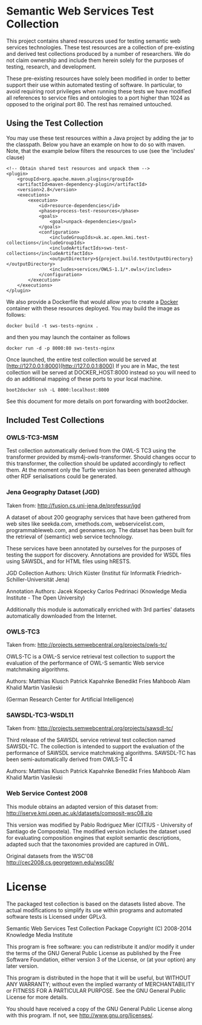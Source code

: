 # Semantic Web Services Test Collection

This project contains shared resources used for testing semantic web services technologies. These test resources are a collection of
pre-existing and derived test collections produced by a number of researchers. We do not claim ownership and include them herein
solely for the purposes of testing, research, and development.

These pre-existing resources have solely been modified in order to better support their use within automated
testing of software. In particular, to avoid requiring root privileges when running these tests we have modified
all references to service files and ontologies to a port higher than 1024 as opposed to the original port 80.
The rest has remained untouched.

## Using the Test Collection

You may use these test resources within a Java project by adding the jar to the classpath. 
Below you have an example on how to do so with maven. Note, that the example below filters the resources to use (see the 'includes' clause)


```
<!-- Obtain shared test resources and unpack them -->
<plugin>
    <groupId>org.apache.maven.plugins</groupId>
    <artifactId>maven-dependency-plugin</artifactId>
    <version>2.8</version>
    <executions>
        <execution>
            <id>resource-dependencies</id>
            <phase>process-test-resources</phase>
            <goals>
                <goal>unpack-dependencies</goal>
            </goals>
            <configuration>
                <includeGroupIds>uk.ac.open.kmi.test-collections</includeGroupIds>
                <includeArtifactIds>sws-test-collections</includeArtifactIds>
                <outputDirectory>${project.build.testOutputDirectory}</outputDirectory>
                <includes>services/OWLS-1.1/*.owls</includes>
            </configuration>
        </execution>
    </executions>
</plugin>

```

We also provide a Dockerfile that would allow you to create a [Docker](https://www.docker.com) container with these resources deployed.
You may build the image as follows:

```
docker build -t sws-tests-ngninx .
```

and then you may launch the container as follows

```
docker run -d -p 8000:80 sws-tests-nginx
```

Once launched, the entire test collection would be served at [http://127.0.0.1:8000](http://127.0.0.1:8000)
If you are in Mac, the test collection will be served at DOCKER_HOST:8000 instead so you will need to do an additional mapping of these ports to your local machine.

```
boot2docker ssh -L 8000:localhost:8000
```

See this document for more details on port forwarding with boot2docker. 

## Included Test Collections

### OWLS-TC3-MSM

 Test collection automatically derived from the OWL-S TC3 using the transformer provided by msm4j-owls-transformer.
 Should changes occur to this transformer, the collection should be updated accordingly to reflect them.
 At the moment only the Turtle version has been generated although other RDF serialisations could be generated.

### Jena Geography Dataset (JGD)

Taken from: http://fusion.cs.uni-jena.de/professur/jgd

A dataset of about 200 geography services that have been gathered from web sites like seekda.com, xmethods.com,
webservicelist.com, programmableweb.com, and geonames.org. The dataset has been built for the retrieval of
(semantic) web service technology.

These services have been annotated by ourselves for the purposes of testing the support for discovery.
Annotations are provided for WSDL files using SAWSDL, and for HTML files using hRESTS.

JGD Collection Authors:
Ulrich Küster
(Institut für Informatik Friedrich-Schiller-Universität Jena)

Annotation Authors:
Jacek Kopecky
Carlos Pedrinaci
(Knowledge Media Institute - The Open University)


Additionally this module is automatically enriched with 3rd parties' datasets automatically downloaded from the Internet.

### OWLS-TC3

 Taken from: http://projects.semwebcentral.org/projects/owls-tc/

 OWLS-TC is a OWL-S service retrieval test collection to support the evaluation of the performance of OWL-S
 semantic Web service matchmaking algorithms.

 Authors:
 Matthias Klusch
 Patrick Kapahnke
 Benedikt Fries
 Mahboob Alam Khalid
 Martin Vasileski

 (German Research Center for Artificial Intelligence)

### SAWSDL-TC3-WSDL11

 Taken from: http://projects.semwebcentral.org/projects/sawsdl-tc/

 Third release of the SAWSDL service retrieval test collection named SAWSDL-TC. The collection is intended to support
 the evaluation of the performance of SAWSDL service matchmaking algorithms. SAWSDL-TC has been semi-automatically
 derived from OWLS-TC 4

 Authors:
 Matthias Klusch
 Patrick Kapahnke
 Benedikt Fries
 Mahboob Alam Khalid
 Martin Vasileski

### Web Service Contest 2008
 
 This module obtains an adapted version of this dataset from: http://iserve.kmi.open.ac.uk/datasets/composit-wsc08.zip

 This version was modified by Pablo Rodriguez Mier (CITIUS - University of Santiago de Compostela). The modified version
 includes the dataset used for evaluating composition engines that exploit semantic descriptions, adapted such that the
 taxonomies provided are captured in OWL.

 Original datasets from the WSC'08
 http://cec2008.cs.georgetown.edu/wsc08/

# License
 
 The packaged test collection is based on the datasets listed above. The actual modifications to simplify its use
 within programs and automated software tests is Licensed under GPLv3.


 Semantic Web Services Test Collection Package
 Copyright (C) 2008-2014 Knowledge Media Institute

 This program is free software: you can redistribute it and/or modify
 it under the terms of the GNU General Public License as published by
 the Free Software Foundation, either version 3 of the License, or
 (at your option) any later version.

 This program is distributed in the hope that it will be useful,
 but WITHOUT ANY WARRANTY; without even the implied warranty of
 MERCHANTABILITY or FITNESS FOR A PARTICULAR PURPOSE.  See the
 GNU General Public License for more details.

 You should have received a copy of the GNU General Public License
 along with this program.  If not, see <http://www.gnu.org/licenses/>.
